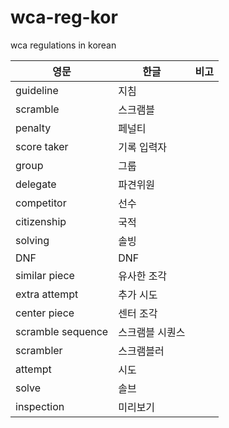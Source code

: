 # wca-reg-kor
wca regulations in korean

| 영문          | 한글          | 비고
| ------------- | ------------- | ------------- |
| guideline     | 지침     | 
| scramble      | 스크램블      |
| penalty       | 페널티          | 
| score taker    | 기록 입력자    | 
| group         | 그룹          | 
| delegate      | 파견위원      |
| competitor    | 선수          |
| citizenship   | 국적         |
| solving       | 솔빙          | 
| DNF           | DNF          |
| similar piece | 유사한 조각   |
| extra attempt | 추가 시도 | 
| center piece  | 센터 조각     |
| scramble sequence | 스크램블 시퀀스 |
| scrambler | 스크램블러 |
| attempt | 시도 |
| solve | 솔브 |
| inspection | 미리보기 |
